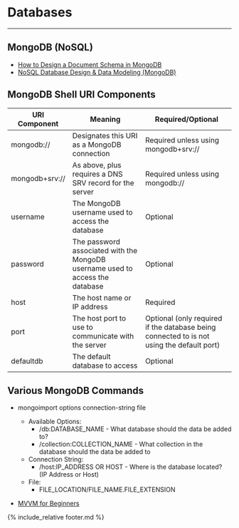 # Databases

---

## MongoDB (NoSQL)

* [How to Design a Document Schema in MongoDB](https://www.digitalocean.com/community/tutorials/how-to-design-a-document-schema-in-mongodb)
* [NoSQL Database Design & Data Modeling (MongoDB)](https://www.mongodb.com/nosql-explained/data-modeling)

## MongoDB Shell URI Components

|URI Component|Meaning|Required/Optional|
|---|---|---|
|mongodb://|Designates this URI as a MongoDB connection|Required unless using mongodb+srv://|
|mongodb+srv://|As above, plus requires a DNS SRV record for the server|Required unless using mongodb://|
|username|The MongoDB username used to access the database|Optional|
|password|The password associated with the MongoDB username used to access the database|Optional|
|host|The host name or IP address|Required|
|port|The host port to use to communicate with the server|Optional (only required if the database being connected to is not using the default port)|
|defaultdb|The default database to access|Optional|

## Various MongoDB Commands

* mongoimport options connection-string file
  * Available Options:
    * /db:DATABASE_NAME - What database should the data be added to?
    * /collection:COLLECTION_NAME - What collection in the database should the data be added to
  * Connection String:
    * /host:IP_ADDRESS OR HOST - Where is the database located? (IP Address or Host)
  * File:
    * FILE_LOCATION/FILE_NAME.FILE_EXTENSION


* [MVVM for Beginners](https://www.codeproject.com/Articles/1112919/MVVM-for-beginners)

{% include_relative footer.md %}
